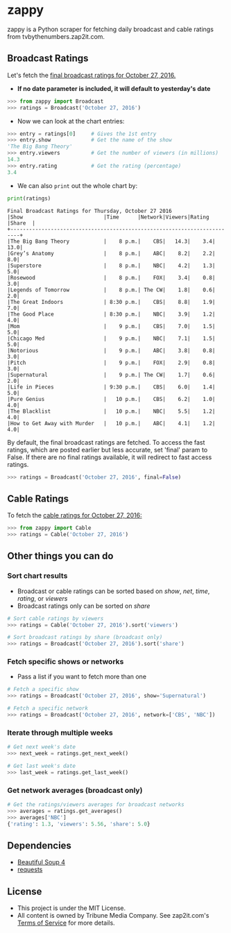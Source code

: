# zappy

zappy is a Python scraper for fetching daily broadcast and cable ratings from tvbythenumbers.zap2it.com.

## Broadcast Ratings
Let's fetch the [final broadcast ratings for October 27, 2016.](http://tvbythenumbers.zap2it.com/daily-ratings/thursday-final-ratings-oct-27-2016/)
* **If no date parameter is included, it will default to yesterday's date**
```python
>>> from zappy import Broadcast
>>> ratings = Broadcast('October 27, 2016')
```

* Now we can look at the chart entries:
```python
>>> entry = ratings[0]     # Gives the 1st entry
>>> entry.show             # Get the name of the show
'The Big Bang Theory'
>>> entry.viewers          # Get the number of viewers (in millions)
14.3
>>> entry.rating           # Get the rating (percentage)
3.4
```

* We can also ```print``` out the whole chart by:
```python
print(ratings)
```

```
Final Broadcast Ratings for Thursday, October 27 2016
|Show                          |Time      |Network|Viewers|Rating |Share  |
+-------------------------------------------------------------------------+
|The Big Bang Theory           |    8 p.m.|    CBS|   14.3|    3.4|   13.0|
|Grey’s Anatomy                |    8 p.m.|    ABC|    8.2|    2.2|    8.0|
|Superstore                    |    8 p.m.|    NBC|    4.2|    1.3|    5.0|
|Rosewood                      |    8 p.m.|    FOX|    3.4|    0.8|    3.0|
|Legends of Tomorrow           |    8 p.m.| The CW|    1.8|    0.6|    2.0|
|The Great Indoors             | 8:30 p.m.|    CBS|    8.8|    1.9|    7.0|
|The Good Place                | 8:30 p.m.|    NBC|    3.9|    1.2|    4.0|
|Mom                           |    9 p.m.|    CBS|    7.0|    1.5|    5.0|
|Chicago Med                   |    9 p.m.|    NBC|    7.1|    1.5|    5.0|
|Notorious                     |    9 p.m.|    ABC|    3.8|    0.8|    3.0|
|Pitch                         |    9 p.m.|    FOX|    2.9|    0.8|    3.0|
|Supernatural                  |    9 p.m.| The CW|    1.7|    0.6|    2.0|
|Life in Pieces                | 9:30 p.m.|    CBS|    6.0|    1.4|    5.0|
|Pure Genius                   |   10 p.m.|    CBS|    6.2|    1.0|    4.0|
|The Blacklist                 |   10 p.m.|    NBC|    5.5|    1.2|    4.0|
|How to Get Away with Murder   |   10 p.m.|    ABC|    4.1|    1.2|    4.0|
```

By default, the final broadcast ratings are fetched. To access the fast ratings, which are posted earlier but less accurate, set 'final' param to False. If there are no final ratings available, it will redirect to fast access ratings.
```python
>>> ratings = Broadcast('October 27, 2016', final=False)
```

## Cable Ratings
To fetch the [cable ratings for October 27, 2016:](http://tvbythenumbers.zap2it.com/daily-ratings/thursday-cable-ratings-october-27-2016/)
```python
>>> from zappy import Cable
>>> ratings = Cable('October 27, 2016')
```

## Other things you can do

### Sort chart results
* Broadcast or cable ratings can be sorted based on _show_, _net_, _time_, _rating_, or _viewers_
* Broadcast ratings only can be sorted on _share_
```python
# Sort cable ratings by viewers
>>> ratings = Cable('October 27, 2016').sort('viewers')

# Sort broadcast ratings by share (broadcast only)
>>> ratings = Broadcast('October 27, 2016').sort('share')
```

### Fetch specific shows or networks
* Pass a list if you want to fetch more than one
```python
# Fetch a specific show
>>> ratings = Broadcast('October 27, 2016', show='Supernatural')

# Fetch a specific network
>>> ratings = Broadcast('October 27, 2016', network=['CBS', 'NBC'])
```

### Iterate through multiple weeks
```python
# Get next week's date
>>> next_week = ratings.get_next_week()

# Get last week's date
>>> last_week = ratings.get_last_week()
```

### Get network averages (broadcast only)
```python
# Get the ratings/viewers averages for broadcast networks
>>> averages = ratings.get_averages()
>>> averages['NBC']
{'rating': 1.3, 'viewers': 5.56, 'share': 5.0}
```

## Dependencies

* [Beautiful Soup 4](https://www.crummy.com/software/BeautifulSoup/)
* [requests](http://requests.readthedocs.io/en/latest/)

## License

* This project is under the MIT License.
* All content is owned by Tribune Media Company. See zap2it.com's [Terms of Service](http://zap2it.com/terms-of-service/) for more details.

